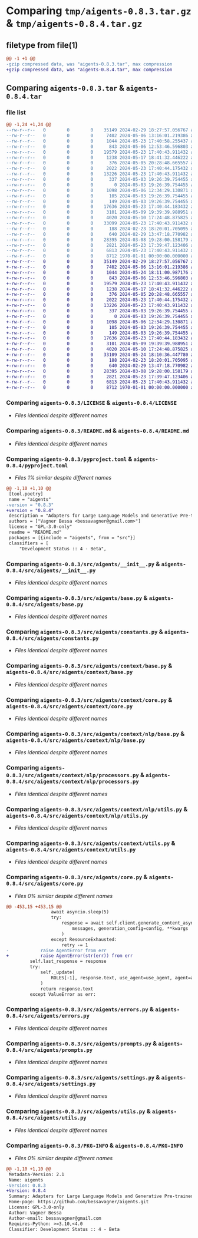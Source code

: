# Comparing `tmp/aigents-0.8.3.tar.gz` & `tmp/aigents-0.8.4.tar.gz`

## filetype from file(1)

```diff
@@ -1 +1 @@
-gzip compressed data, was "aigents-0.8.3.tar", max compression
+gzip compressed data, was "aigents-0.8.4.tar", max compression
```

## Comparing `aigents-0.8.3.tar` & `aigents-0.8.4.tar`

### file list

```diff
@@ -1,24 +1,24 @@
--rw-r--r--   0        0        0    35149 2024-02-29 18:27:57.056767 aigents-0.8.3/LICENSE
--rw-r--r--   0        0        0     7402 2024-05-06 13:16:01.219386 aigents-0.8.3/README.md
--rw-r--r--   0        0        0     1044 2024-05-23 17:40:58.255437 aigents-0.8.3/pyproject.toml
--rw-r--r--   0        0        0      843 2024-05-06 12:53:46.596803 aigents-0.8.3/src/aigents/__init__.py
--rw-r--r--   0        0        0    19579 2024-05-23 17:40:43.911432 aigents-0.8.3/src/aigents/base.py
--rw-r--r--   0        0        0     1238 2024-05-17 18:41:32.446222 aigents-0.8.3/src/aigents/constants.py
--rw-r--r--   0        0        0      376 2024-05-05 20:28:48.665557 aigents-0.8.3/src/aigents/context/__init__.py
--rw-r--r--   0        0        0     2022 2024-05-23 17:40:44.175432 aigents-0.8.3/src/aigents/context/base.py
--rw-r--r--   0        0        0    13226 2024-05-23 17:40:43.911432 aigents-0.8.3/src/aigents/context/core.py
--rw-r--r--   0        0        0      337 2024-05-03 19:26:39.754455 aigents-0.8.3/src/aigents/context/errors.py
--rw-r--r--   0        0        0        0 2024-05-03 19:26:39.754455 aigents-0.8.3/src/aigents/context/nlp/__init__.py
--rw-r--r--   0        0        0     1098 2024-05-06 12:34:29.130871 aigents-0.8.3/src/aigents/context/nlp/base.py
--rw-r--r--   0        0        0      105 2024-05-03 19:26:39.754455 aigents-0.8.3/src/aigents/context/nlp/constants.py
--rw-r--r--   0        0        0      149 2024-05-03 19:26:39.754455 aigents-0.8.3/src/aigents/context/nlp/errors.py
--rw-r--r--   0        0        0    17636 2024-05-23 17:40:44.183432 aigents-0.8.3/src/aigents/context/nlp/processors.py
--rw-r--r--   0        0        0     3101 2024-05-09 19:39:39.988951 aigents-0.8.3/src/aigents/context/nlp/utils.py
--rw-r--r--   0        0        0     4020 2024-05-10 17:24:48.875825 aigents-0.8.3/src/aigents/context/utils.py
--rw-r--r--   0        0        0    33099 2024-05-23 17:40:43.911432 aigents-0.8.3/src/aigents/core.py
--rw-r--r--   0        0        0      188 2024-02-23 18:20:01.705095 aigents-0.8.3/src/aigents/data.py
--rw-r--r--   0        0        0      640 2024-02-29 13:47:18.770982 aigents-0.8.3/src/aigents/errors.py
--rw-r--r--   0        0        0    28395 2024-03-08 19:28:00.158179 aigents-0.8.3/src/aigents/prompts.py
--rw-r--r--   0        0        0     2821 2024-05-23 17:39:47.123406 aigents-0.8.3/src/aigents/settings.py
--rw-r--r--   0        0        0     6813 2024-05-23 17:40:43.911432 aigents-0.8.3/src/aigents/utils.py
--rw-r--r--   0        0        0     8712 1970-01-01 00:00:00.000000 aigents-0.8.3/PKG-INFO
+-rw-r--r--   0        0        0    35149 2024-02-29 18:27:57.056767 aigents-0.8.4/LICENSE
+-rw-r--r--   0        0        0     7402 2024-05-06 13:16:01.219386 aigents-0.8.4/README.md
+-rw-r--r--   0        0        0     1044 2024-05-24 18:11:00.987176 aigents-0.8.4/pyproject.toml
+-rw-r--r--   0        0        0      843 2024-05-06 12:53:46.596803 aigents-0.8.4/src/aigents/__init__.py
+-rw-r--r--   0        0        0    19579 2024-05-23 17:40:43.911432 aigents-0.8.4/src/aigents/base.py
+-rw-r--r--   0        0        0     1238 2024-05-17 18:41:32.446222 aigents-0.8.4/src/aigents/constants.py
+-rw-r--r--   0        0        0      376 2024-05-05 20:28:48.665557 aigents-0.8.4/src/aigents/context/__init__.py
+-rw-r--r--   0        0        0     2022 2024-05-23 17:40:44.175432 aigents-0.8.4/src/aigents/context/base.py
+-rw-r--r--   0        0        0    13226 2024-05-23 17:40:43.911432 aigents-0.8.4/src/aigents/context/core.py
+-rw-r--r--   0        0        0      337 2024-05-03 19:26:39.754455 aigents-0.8.4/src/aigents/context/errors.py
+-rw-r--r--   0        0        0        0 2024-05-03 19:26:39.754455 aigents-0.8.4/src/aigents/context/nlp/__init__.py
+-rw-r--r--   0        0        0     1098 2024-05-06 12:34:29.130871 aigents-0.8.4/src/aigents/context/nlp/base.py
+-rw-r--r--   0        0        0      105 2024-05-03 19:26:39.754455 aigents-0.8.4/src/aigents/context/nlp/constants.py
+-rw-r--r--   0        0        0      149 2024-05-03 19:26:39.754455 aigents-0.8.4/src/aigents/context/nlp/errors.py
+-rw-r--r--   0        0        0    17636 2024-05-23 17:40:44.183432 aigents-0.8.4/src/aigents/context/nlp/processors.py
+-rw-r--r--   0        0        0     3101 2024-05-09 19:39:39.988951 aigents-0.8.4/src/aigents/context/nlp/utils.py
+-rw-r--r--   0        0        0     4020 2024-05-10 17:24:48.875825 aigents-0.8.4/src/aigents/context/utils.py
+-rw-r--r--   0        0        0    33109 2024-05-24 18:10:36.447780 aigents-0.8.4/src/aigents/core.py
+-rw-r--r--   0        0        0      188 2024-02-23 18:20:01.705095 aigents-0.8.4/src/aigents/data.py
+-rw-r--r--   0        0        0      640 2024-02-29 13:47:18.770982 aigents-0.8.4/src/aigents/errors.py
+-rw-r--r--   0        0        0    28395 2024-03-08 19:28:00.158179 aigents-0.8.4/src/aigents/prompts.py
+-rw-r--r--   0        0        0     2821 2024-05-23 17:39:47.123406 aigents-0.8.4/src/aigents/settings.py
+-rw-r--r--   0        0        0     6813 2024-05-23 17:40:43.911432 aigents-0.8.4/src/aigents/utils.py
+-rw-r--r--   0        0        0     8712 1970-01-01 00:00:00.000000 aigents-0.8.4/PKG-INFO
```

### Comparing `aigents-0.8.3/LICENSE` & `aigents-0.8.4/LICENSE`

 * *Files identical despite different names*

### Comparing `aigents-0.8.3/README.md` & `aigents-0.8.4/README.md`

 * *Files identical despite different names*

### Comparing `aigents-0.8.3/pyproject.toml` & `aigents-0.8.4/pyproject.toml`

 * *Files 1% similar despite different names*

```diff
@@ -1,10 +1,10 @@
 [tool.poetry]
 name = "aigents"
-version = "0.8.3"
+version = "0.8.4"
 description = "Adapters for Large Language Models and Generative Pre-trained Transformers APIs"
 authors = ["Vagner Bessa <bessavagner@gmail.com>"]
 license = "GPL-3.0-only"
 readme = "README.md"
 packages = [{include = "aigents", from = "src"}]
 classifiers = [
     "Development Status :: 4 - Beta",
```

### Comparing `aigents-0.8.3/src/aigents/__init__.py` & `aigents-0.8.4/src/aigents/__init__.py`

 * *Files identical despite different names*

### Comparing `aigents-0.8.3/src/aigents/base.py` & `aigents-0.8.4/src/aigents/base.py`

 * *Files identical despite different names*

### Comparing `aigents-0.8.3/src/aigents/constants.py` & `aigents-0.8.4/src/aigents/constants.py`

 * *Files identical despite different names*

### Comparing `aigents-0.8.3/src/aigents/context/base.py` & `aigents-0.8.4/src/aigents/context/base.py`

 * *Files identical despite different names*

### Comparing `aigents-0.8.3/src/aigents/context/core.py` & `aigents-0.8.4/src/aigents/context/core.py`

 * *Files identical despite different names*

### Comparing `aigents-0.8.3/src/aigents/context/nlp/base.py` & `aigents-0.8.4/src/aigents/context/nlp/base.py`

 * *Files identical despite different names*

### Comparing `aigents-0.8.3/src/aigents/context/nlp/processors.py` & `aigents-0.8.4/src/aigents/context/nlp/processors.py`

 * *Files identical despite different names*

### Comparing `aigents-0.8.3/src/aigents/context/nlp/utils.py` & `aigents-0.8.4/src/aigents/context/nlp/utils.py`

 * *Files identical despite different names*

### Comparing `aigents-0.8.3/src/aigents/context/utils.py` & `aigents-0.8.4/src/aigents/context/utils.py`

 * *Files identical despite different names*

### Comparing `aigents-0.8.3/src/aigents/core.py` & `aigents-0.8.4/src/aigents/core.py`

 * *Files 0% similar despite different names*

```diff
@@ -453,15 +453,15 @@
                 await asyncio.sleep(5)
                 try:
                     response = await self.client.generate_content_async(
                         messages, generation_config=config, **kwargs
                     )
                 except ResourceExhausted:
                     retry -= 1
-            raise AgentError from err
+            raise AgentError(str(err)) from err
         self.last_response = response
         try:
             self._update(
                 ROLES[-1], response.text, use_agent=use_agent, agent=agent
             )
             return response.text
         except ValueError as err:
```

### Comparing `aigents-0.8.3/src/aigents/errors.py` & `aigents-0.8.4/src/aigents/errors.py`

 * *Files identical despite different names*

### Comparing `aigents-0.8.3/src/aigents/prompts.py` & `aigents-0.8.4/src/aigents/prompts.py`

 * *Files identical despite different names*

### Comparing `aigents-0.8.3/src/aigents/settings.py` & `aigents-0.8.4/src/aigents/settings.py`

 * *Files identical despite different names*

### Comparing `aigents-0.8.3/src/aigents/utils.py` & `aigents-0.8.4/src/aigents/utils.py`

 * *Files identical despite different names*

### Comparing `aigents-0.8.3/PKG-INFO` & `aigents-0.8.4/PKG-INFO`

 * *Files 0% similar despite different names*

```diff
@@ -1,10 +1,10 @@
 Metadata-Version: 2.1
 Name: aigents
-Version: 0.8.3
+Version: 0.8.4
 Summary: Adapters for Large Language Models and Generative Pre-trained Transformers APIs
 Home-page: https://github.com/bessavagner/aigents.git
 License: GPL-3.0-only
 Author: Vagner Bessa
 Author-email: bessavagner@gmail.com
 Requires-Python: >=3.10,<4.0
 Classifier: Development Status :: 4 - Beta
```

